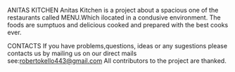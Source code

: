 ANITAS KITCHEN
Anitas Kitchen is a project about a spacious one of the restaurants called MENU.Which ilocated in a condusive environment.
The foods are sumptuos and delicious cooked and prepared with the best cooks ever.

CONTACTS
If you have problems,questions, ideas or any sugestions please contacts us by mailing us on our direct mails see:robertokello443@gmail.com
     All contributors to the project are thanked.
